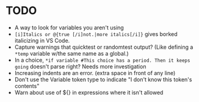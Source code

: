# TODO

- A way to look for variables you aren't using
- `[i]Italics or @{true [/i]not.|more italics[/i]}` gives borked italicizing in VS Code.
- Capture warnings that quicktest or randomtest output? (Like defining a `*temp` variable w/the same name as a global.)
- In a choice, `*if variable #This choice has a period. Then it keeps going` doesn't parse right? Needs more investigation
- Increasing indents are an error. (extra space in front of any line)
- Don't use the Variable token type to indicate "I don't know this token's contents"
- Warn about use of ${} in expressions where it isn't allowed